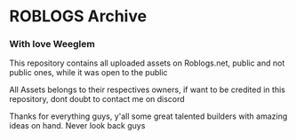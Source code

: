 <h1>ROBLOGS Archive</h1>
<h3>With love Weeglem</h3>

<p>This repository contains all uploaded assets on Roblogs.net, public and not public ones, while it was open to the public</p>
<p>All Assets belongs to their respectives owners, if want to be credited in this repository, dont doubt to contact me on discord</p>
<p>Thanks for everything guys, y'all some great talented builders with amazing ideas on hand. Never look back guys</p>
